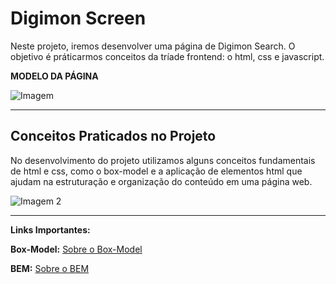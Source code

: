 # Digimon Screen

Neste projeto, iremos desenvolver uma página de Digimon Search. O objetivo é práticarmos conceitos da tríade frontend: o html, css e javascript.

**MODELO DA PÁGINA**

![Imagem](https://i.imgur.com/sZstEdN.jpg)  

___________________________________________________________________

## Conceitos Praticados no Projeto

No desenvolvimento do projeto utilizamos alguns conceitos fundamentais de html e css, como o box-model e a aplicação de elementos html que ajudam na estruturação e organização do conteúdo em uma página web.

![Imagem 2](https://imgur.com/sTQBbVg)
___________________________________________________________________


**Links Importantes:**

**Box-Model:** [Sobre o Box-Model](https://developer.mozilla.org/pt-BR/docs/Web/CSS/CSS_box_model/Introduction_to_the_CSS_box_model)

**BEM:** [Sobre o BEM](https://desenvolvimentoparaweb.com/css/bem/)